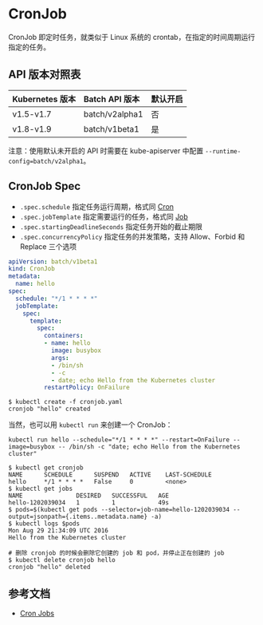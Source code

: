 # CronJob

CronJob 即定时任务，就类似于 Linux 系统的 crontab，在指定的时间周期运行指定的任务。

## API 版本对照表

| Kubernetes 版本 | Batch API 版本 | 默认开启 |
| :--- | :--- | :--- |
| v1.5-v1.7 | batch/v2alpha1 | 否 |
| v1.8-v1.9 | batch/v1beta1 | 是 |

注意：使用默认未开启的 API 时需要在 kube-apiserver 中配置 `--runtime-config=batch/v2alpha1`。

## CronJob Spec

* `.spec.schedule` 指定任务运行周期，格式同 [Cron](https://en.wikipedia.org/wiki/Cron)
* `.spec.jobTemplate` 指定需要运行的任务，格式同 [Job](job.md)
* `.spec.startingDeadlineSeconds` 指定任务开始的截止期限
* `.spec.concurrencyPolicy` 指定任务的并发策略，支持 Allow、Forbid 和 Replace 三个选项

```yaml
apiVersion: batch/v1beta1
kind: CronJob
metadata:
  name: hello
spec:
  schedule: "*/1 * * * *"
  jobTemplate:
    spec:
      template:
        spec:
          containers:
          - name: hello
            image: busybox
            args:
            - /bin/sh
            - -c
            - date; echo Hello from the Kubernetes cluster
          restartPolicy: OnFailure
```

```text
$ kubectl create -f cronjob.yaml
cronjob "hello" created
```

当然，也可以用 `kubectl run` 来创建一个 CronJob：

```text
kubectl run hello --schedule="*/1 * * * *" --restart=OnFailure --image=busybox -- /bin/sh -c "date; echo Hello from the Kubernetes cluster"
```

```text
$ kubectl get cronjob
NAME      SCHEDULE      SUSPEND   ACTIVE    LAST-SCHEDULE
hello     */1 * * * *   False     0         <none>
$ kubectl get jobs
NAME               DESIRED   SUCCESSFUL   AGE
hello-1202039034   1         1            49s
$ pods=$(kubectl get pods --selector=job-name=hello-1202039034 --output=jsonpath={.items..metadata.name} -a)
$ kubectl logs $pods
Mon Aug 29 21:34:09 UTC 2016
Hello from the Kubernetes cluster

# 删除 cronjob 的时候会删除它创建的 job 和 pod，并停止正在创建的 job
$ kubectl delete cronjob hello
cronjob "hello" deleted
```

## 参考文档

* [Cron Jobs](https://kubernetes.io/docs/concepts/workloads/controllers/cron-jobs/)

